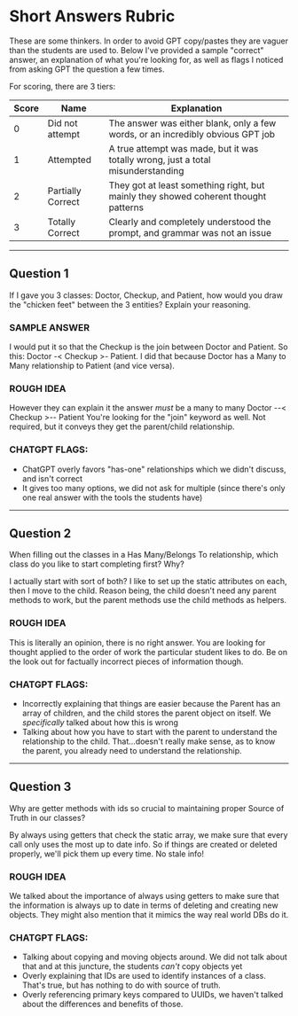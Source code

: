 # Short Answers Rubric
These are some thinkers. In order to avoid GPT copy/pastes they are vaguer than the students are used to. Below I've provided a sample "correct" answer, an explanation of what you're looking for, as well as flags I noticed from asking GPT the question a few times.

For scoring, there are 3 tiers:

| Score | Name | Explanation |
| ----- | ---- | --------------------------------- |
| 0     | Did not attempt   | The answer was either blank, only a few words, or an incredibly obvious GPT job     |
| 1     | Attempted         | A true attempt was made, but it was totally wrong, just a total misunderstanding    |
| 2     | Partially Correct | They got at least something right, but mainly they showed coherent thought patterns |
| 3     | Totally Correct   | Clearly and completely understood the prompt, and grammar was not an issue          |

-------------------------------------------------------

## Question 1
If I gave you 3 classes: Doctor, Checkup, and Patient, how would you draw the "chicken feet" between the 3 entities? Explain your reasoning.

### SAMPLE ANSWER
I would put it so that the Checkup is the join between Doctor and Patient. So this: Doctor -< Checkup >- Patient. I did that because Doctor has a Many to Many relationship to Patient (and vice versa).

### ROUGH IDEA
However they can explain it the answer *must* be a many to many
  Doctor --< Checkup >-- Patient
You're looking for the "join" keyword as well. Not required, but it conveys they get the parent/child relationship.

### CHATGPT FLAGS:
- ChatGPT overly favors "has-one" relationships which we didn't discuss, and isn't correct
- It gives too many options, we did not ask for multiple (since there's only one real answer with the tools the students have)

-------------------------------------------------------

## Question 2
When filling out the classes in a Has Many/Belongs To relationship, which class do you like to start completing first? Why?

I actually start with sort of both? I like to set up the static attributes on each, then I move to the child. Reason being, the child doesn't need any parent methods to work, but the parent methods use the child methods as helpers.

### ROUGH IDEA
This is literally an opinion, there is no right answer. You are looking for thought applied to the order of work the particular student likes to do. Be on the look out for factually incorrect pieces of information though.

### CHATGPT FLAGS:
  - Incorrectly explaining that things are easier because the Parent has an array of children, and the child stores the parent object on itself. We *specifically* talked about how this is wrong
  - Talking about how you have to start with the parent to understand the relationship to the child. That...doesn't really make sense, as to know the parent, you already need to understand the relationship.

-------------------------------------------------------

## Question 3
Why are getter methods with ids so crucial to maintaining proper Source of Truth in our classes?

By always using getters that check the static array, we make sure that every call only uses the most up to date info. So if things are created or deleted properly, we'll pick them up every time. No stale info!

### ROUGH IDEA
We talked about the importance of always using getters to make sure that the information is always up to date in terms of deleting and creating new objects. They might also mention that it mimics the way real world DBs do it.

### CHATGPT FLAGS:
- Talking about copying and moving objects around. We did not talk about that and at this juncture, the students *can't* copy objects yet
- Overly explaining that IDs are used to identify instances of a class. That's true, but has nothing to do with source of truth.
- Overly referencing primary keys compared to UUIDs, we haven't talked about the differences and benefits of those.